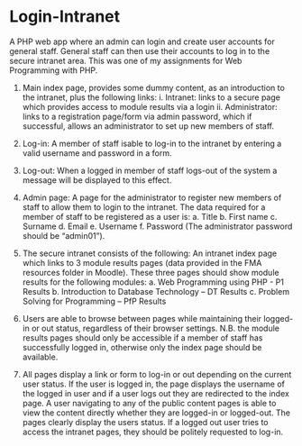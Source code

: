 # Login-Intranet
A PHP web app where an admin can login and create user accounts for general staff. General staff can then use their accounts to log in to the secure intranet area. This was one of my assignments for Web Programming with PHP.

1. Main index page, provides some dummy content, as an introduction to the intranet, plus the following links:
	i. Intranet: links to a secure page which provides access to module results via a login
	ii. Administrator: links to a registration page/form via admin password, which if successful, allows an administrator to set up new members of staff.

2. Log-in: A member of staff isable to log-in to the intranet by entering a valid username and password in a form.
3. Log-out: When a logged in member of staff logs-out of the system a message will be displayed to this effect.
4. Admin page: A page for the administrator to register new members of staff to allow them to login to the intranet. The data required for a member of staff to be registered as a user is:
	a. Title
	b. First name
	c. Surname
	d. Email
	e. Username
	f. Password (The administrator password should be “admin01”).
5. The secure intranet consists of the following:
	An intranet index page which links to 3 module results pages (data provided in the FMA resources folder in Moodle). These three pages should show module results for the following modules:
	a. Web Programming using PHP - P1 Results
	b. Introduction to Database Technology – DT Results
	c. Problem Solving for Programming – PfP Results

6. Users are able to browse between pages while maintaining their logged-in or out status, regardless of their browser settings. N.B. the module results pages should only be accessible if a member of staff has successfully logged in, otherwise only the index page should be available.

7. All pages display a link or form to log-in or out depending on the current user status. If the user is logged in, the page displays the username of the logged in user and if a user logs out they are redirected to the index page. A user navigating to any of the public content pages is able to view the content directly whether they are logged-in or logged-out. The pages clearly display the users status. If a logged out user tries to access the intranet pages, they should be politely requested to log-in.
